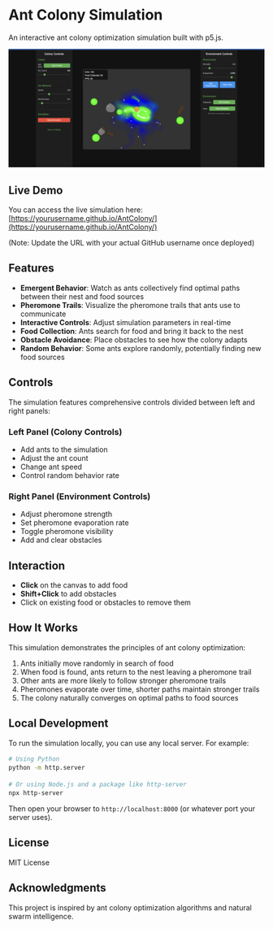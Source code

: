 # Ant Colony Simulation

An interactive ant colony optimization simulation built with p5.js.

![Ant Colony Simulation Screenshot](./assets/screen-shot.png)

## Live Demo

You can access the live simulation here: [https://yourusername.github.io/AntColony/](https://yourusername.github.io/AntColony/)

(Note: Update the URL with your actual GitHub username once deployed)

## Features

- **Emergent Behavior**: Watch as ants collectively find optimal paths between their nest and food sources
- **Pheromone Trails**: Visualize the pheromone trails that ants use to communicate
- **Interactive Controls**: Adjust simulation parameters in real-time
- **Food Collection**: Ants search for food and bring it back to the nest
- **Obstacle Avoidance**: Place obstacles to see how the colony adapts
- **Random Behavior**: Some ants explore randomly, potentially finding new food sources

## Controls

The simulation features comprehensive controls divided between left and right panels:

### Left Panel (Colony Controls)
- Add ants to the simulation
- Adjust the ant count
- Change ant speed
- Control random behavior rate

### Right Panel (Environment Controls)
- Adjust pheromone strength
- Set pheromone evaporation rate
- Toggle pheromone visibility
- Add and clear obstacles

## Interaction

- **Click** on the canvas to add food
- **Shift+Click** to add obstacles
- Click on existing food or obstacles to remove them

## How It Works

This simulation demonstrates the principles of ant colony optimization:

1. Ants initially move randomly in search of food
2. When food is found, ants return to the nest leaving a pheromone trail
3. Other ants are more likely to follow stronger pheromone trails
4. Pheromones evaporate over time, shorter paths maintain stronger trails
5. The colony naturally converges on optimal paths to food sources

## Local Development

To run the simulation locally, you can use any local server. For example:

```bash
# Using Python
python -m http.server

# Or using Node.js and a package like http-server
npx http-server
```

Then open your browser to `http://localhost:8000` (or whatever port your server uses).

## License

MIT License

## Acknowledgments

This project is inspired by ant colony optimization algorithms and natural swarm intelligence. 